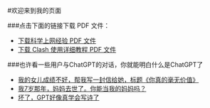 #欢迎来到我的页面

###点击下面的链接下载 PDF 文件：

- [下载科学上网经验 PDF 文件](科学上网经验.pdf)
- [下载 Clash 使用详细教程 PDF 文件](Clash_使用详细教程.pdf)

###也许看一些用户与ChatGPT的对话，你就能明白什么是ChatGPT了

- [我的女儿成绩不好，帮我写一封信给她，标题《你真的毫无价值》](letter.html)
- [我7岁那年，妈妈去世了。你能当我的妈妈吗？](mum.md)
- [坏了，GPT好像真学会写诗了](poet.md)
